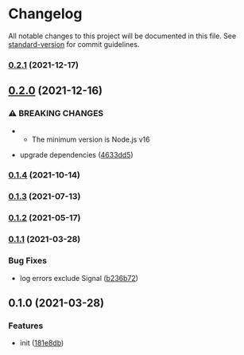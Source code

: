 # Changelog

All notable changes to this project will be documented in this file. See [standard-version](https://github.com/conventional-changelog/standard-version) for commit guidelines.

### [0.2.1](https://github.com/BlackGlory/you-died/compare/v0.2.0...v0.2.1) (2021-12-17)

## [0.2.0](https://github.com/BlackGlory/you-died/compare/v0.1.4...v0.2.0) (2021-12-16)


### ⚠ BREAKING CHANGES

* - The minimum version is Node.js v16

* upgrade dependencies ([4633dd5](https://github.com/BlackGlory/you-died/commit/4633dd5d4367a3efc326436644bbee25e49740cf))

### [0.1.4](https://github.com/BlackGlory/you-died/compare/v0.1.3...v0.1.4) (2021-10-14)

### [0.1.3](https://github.com/BlackGlory/you-died/compare/v0.1.2...v0.1.3) (2021-07-13)

### [0.1.2](https://github.com/BlackGlory/you-died/compare/v0.1.1...v0.1.2) (2021-05-17)

### [0.1.1](https://github.com/BlackGlory/you-died/compare/v0.1.0...v0.1.1) (2021-03-28)


### Bug Fixes

* log errors exclude Signal ([b236b72](https://github.com/BlackGlory/you-died/commit/b236b72af249daa5faa824e395038226e977ee6d))

## 0.1.0 (2021-03-28)


### Features

* init ([181e8db](https://github.com/BlackGlory/you-died/commit/181e8db28ee4027d2edbd6ce5e60d9a99a378d34))
